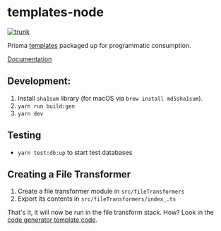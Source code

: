 # templates-node

[![trunk](https://github.com/prisma/templates-node/actions/workflows/trunk.yml/badge.svg)](https://github.com/prisma/templates-node/actions/workflows/trunk.yml)

Prisma [templates](https://github.com/prisma/prisma-schema-examples) packaged up for programmatic consumption.

[Documentation](https://paka.dev/npm/@prisma/templates)

## Development:


1. Install `sha1sum` library (for macOS via `brew install md5sha1sum`).
2. `yarn run build:gen`
3. `yarn dev`

## Testing

- `yarn test:db:up` to start test databases


## Creating a File Transformer

1. Create a file transformer module in `src/fileTransformers`
2. Export its contents in `src/fileTransformers/index_.ts` 

That's it, it will now be run in the file transform stack. How? Look in the [code generator template code](https://github.com/prisma/templates-node/blob/0eba1d714087a49bbb4674b51f8ad5fa8c8fecb3/generator/cli/generate-type-script.ts#L421-L426).
